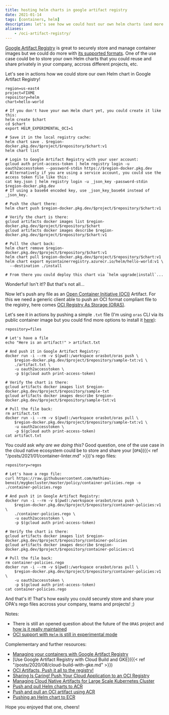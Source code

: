 ```yaml
---
title: hosting helm charts in google artifact registry
date: 2021-01-14
tags: [containers, helm]
description: let's see how we could host our own helm charts (and more generically, any oci artifacts) in google artifact registry
aliases:
    - /oci-artifact-registry/
---
```

[Google Artifact Registry](https://cloud.google.com/blog/products/devops-sre/artifact-registry-is-ga) is great to securely store and manage container images but we could do more with [its supported formats](https://cloud.google.com/artifact-registry/docs/supported-formats). One of the use case could be to store your own Helm charts that you could reuse and share privately in your company, accross different projects, etc.

Let's see in actions how we could store our own Helm chart in Google Artifact Registry!
```
region=us-east4
project=FIXME
repository=helm
chart=hello-world

# If you don't have your own Helm chart yet, you could create it like this:
helm create $chart
cd $chart
export HELM_EXPERIMENTAL_OCI=1

# Save it in the local registry cache:
helm chart save . $region-docker.pkg.dev/$project/$repository/$chart:v1
helm chart list

# Login to Google Artifact Registry with your user account:
gcloud auth print-access-token | helm registry login -u oauth2accesstoken --password-stdin https://$region-docker.pkg.dev
# Alternatively if you are using a service account, you could use the access token file like this:
cat key.json | helm registry login -u _json_key -password-stdin $region-docker.pkg.dev
# If using a base64 encoded key, use _json_key_base64 instead of _json_key.

# Push the chart there:
helm chart push $region-docker.pkg.dev/$project/$repository/$chart:v1

# Verify the chart is there:
gcloud artifacts docker images list $region-docker.pkg.dev/$project/$repository/$chart
gcloud artifacts docker images describe $region-docker.pkg.dev/$project/$repository/$chart:v1

# Pull the chart back:
helm chart remove $region-docker.pkg.dev/$project/$repository/$chart:v1
helm chart pull $region-docker.pkg.dev/$project/$repository/$chart:v1
helm chart export mycontainerregistry.azurecr.io/helm/hello-world:v1 \
  --destination ./install

# From there you could deploy this chart via `helm upgrade|install`...
```

Wonderful! Isn't it!? But that's not all...

Now let's push any file as an [Open Container Initiative (OCI)](https://opencontainers.org/) Artifact. For this we need a generic client able to push an OCI format compliant file to the registry, here comes [OCI Registry As Storage (ORAS)](https://github.com/deislabs/oras).

Let's see it in actions by pushing a simple `.txt` file (I'm using `oras` CLI via its public container image but you could find more options to install it [here](https://github.com/deislabs/oras#cli-installation)):
```
repository=files

# Let's have a file
echo "Here is an artifact!" > artifact.txt

# And push it in Google Artifact Registry:
docker run -i --rm -v $(pwd):/workspace orasbot/oras push \
    $region-docker.pkg.dev/$project/$repository/sample-txt:v1 \
    ./artifact.txt \
    -u oauth2accesstoken \
    -p $(gcloud auth print-access-token)

# Verify the chart is there:
gcloud artifacts docker images list $region-docker.pkg.dev/$project/$repository/sample-txt
gcloud artifacts docker images describe $region-docker.pkg.dev/$project/$repository/sample-txt:v1

# Pull the file back:
rm artifact.txt
docker run -i --rm -v $(pwd):/workspace orasbot/oras pull \
    $region-docker.pkg.dev/$project/$repository/sample-txt:v1 \
    -u oauth2accesstoken \
    -p $(gcloud auth print-access-token)
cat artifact.txt 
```

You could ask _why are we doing this?_ Good question, one of the use case in the cloud native ecosystem could be to store and share your [`OPA`]({{< ref "/posts/2021/01/container-linter.md" >}})'s rego files:
```
repository=regos

# Let's have a rego file:
curl https://raw.githubusercontent.com/mathieu-benoit/mygkecluster/master/policy/container-policies.rego -o ./container-policies.rego

# And push it in Google Artifact Registry:
docker run -i --rm -v $(pwd):/workspace orasbot/oras push \
    $region-docker.pkg.dev/$project/$repository/container-policies:v1 \
    ./container-policies.rego \
    -u oauth2accesstoken \
    -p $(gcloud auth print-access-token)

# Verify the chart is there:
gcloud artifacts docker images list $region-docker.pkg.dev/$project/$repository/container-policies
gcloud artifacts docker images describe $region-docker.pkg.dev/$project/$repository/container-policies:v1

# Pull the file back:
rm container-policies.rego
docker run -i --rm -v $(pwd):/workspace orasbot/oras pull \
    $region-docker.pkg.dev/$project/$repository/container-policies:v1 \
    -u oauth2accesstoken \
    -p $(gcloud auth print-access-token)
cat container-policies.rego
```

And that's it! That's how easily you could securely store and share your OPA's rego files accross your company, teams and projects! ;)

Notes:
- There is still an opened question about the future of the `ORAS` project and [how is it really maintained](https://github.com/deislabs/oras/issues/207)
- [OCI support with `Helm` is still in experimental mode](https://helm.sh/docs/topics/registries/#enabling-oci-support)

Complementary and further resources:
- [Managing your containers with Google Artifact Registry](https://cloud.google.com/artifact-registry/docs/docker)
- [Use Google Artifact Registry with Cloud Build and GKE]({{< ref "/posts/2020/08/cloud-build-with-gke.md" >}})
- [OCI Artifacts, Push it all to the registry!](https://jzelinskie.com/posts/oci-artifacts/)
- [Sharing Is Caring! Push Your Cloud Application to an OCI Registry](https://youtu.be/MIAJaAr3gCk?list=PLj6h78yzYM2O1wlsM-Ma-RYhfT5LKq0XC)
- [Managing Cloud Native Artifacts for Large Scale Kubernetes Cluster](https://youtu.be/BNQHowtj2dY?list=PLj6h78yzYM2Pn8RxfLh2qrXBDftr6Qjut)
- [Push and pull Helm charts to ACR](https://docs.microsoft.com/azure/container-registry/container-registry-helm-repos)
- [Push and pull an OCI artifact using ACR](https://docs.microsoft.com/azure/container-registry/container-registry-oci-artifacts)
- [Pushing an Helm chart to ECR](https://docs.aws.amazon.com/AmazonECR/latest/userguide/push-oci-artifact.html)

Hope you enjoyed that one, cheers!